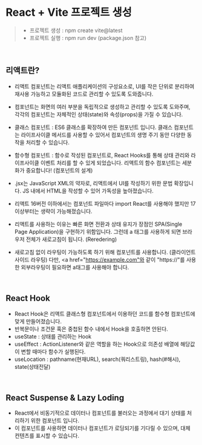 # React + Vite 프로젝트 생성
> - 프로젝트 생성 : npm create vite@latest
> - 프로젝트 실행 : npm run dev (package.json 참고)

<br />

## 리액트란?
- 리액트 컴포넌트는 리액트 애플리케이션의 구성요소로, UI를 작은 단위로 분리하여 재사용 가능하고 모듈화된 코드로 관리할 수 있도록 도와줍니다.

- 컴포넌트는 화면의 여러 부분을 독립적으로 생성하고 관리할 수 있도록 도와주며, 각각의 컴포넌트는 자체적인 상태(state)와 속성(props)을 가질 
수 있습니다.

- 클래스 컴포넌트 : ES6 클래스를 확장하여 만든 컴포넌트 입니다. 클래스 컴포넌트는 라이프사이클 메서드를 사용할 수 있어서 컴포넌트의 생명 주기 동안 다양한 동작을 처리할 수 있습니다.

- 함수형 컴포넌트 : 함수로 작성된 컴포넌트로, React Hooks를 통해 상태 관리와 라이프사이클 이벤트 처리를 할 수 있게 되었습니다. 리액트의 함수 컴포넌트는 세분화가 중요합니다! (컴포넌트의 설계)

- .jsx는 JavaScript XML의 약자로, 리액트에서 UI를 작성하기 위한 문법 확장입니다. JS 내에서 HTML을 작성할 수 있어 가독성을 높아졌습니다.

- 리액트 16버전 이하에서는 컴포넌트 파일마다 import React를 사용해야 했지만 17이상부터는 생략이 가능해졌습니다.

- 리액트를 사용하는 이유는 빠른 화면 전환과 상태 유지가 장점인 SPA(Single Page Application)을 구현하기 위함입니다. 그런데 a 태그를 사용하게 되면 브라우저 전체가 새로고침이 됩니다. (Reredering)

- 새로고침 없이 라우팅이 가능하도록 하기 위해 <Link> 컴포넌트를 사용합니다. (클라이언트 사이드 라우팅) 다만, <a href="https://example.com"와 같이 "https://"를 사용한 외부라우팅이 필요하면 a태그를 사용해야 합니다.

<br />

## React Hook
- React Hook은 리액트 클래스형 컴포넌트에서 이용하던 코드를 함수형 컴포넌트에 맞게 만들어졌습니다.
- 반복문이나 조건문 혹은 중첩된 함수 내에서 Hook을 호출하면 안된다.
- useState : 상태를 관리하는 Hook
- useEffect : ActionListener와 같은 역할을 하는 Hook으로 의존성 배열에 해당값이 변할 때마다 함수가 실행된다.
- useLocation : pathname(현재URL), search(쿼리스트링), hash(#해시), state(상태전달)

<br />

## React Suspense & Lazy Loding
- React에서 비동기적으로 데이터나 컴포넌트를 불러오는 과정에서 대기 상태를 처리하기 위한 컴포넌트 입니다.
- 이 컴포넌트를 사용하면 데이터나 컴포넌트가 로딩되기를 기다릴 수 있으며, 대체 컨텐츠를 표시할 수 있습니다.
